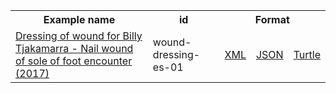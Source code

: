 <table class="list" width="100%">            
   <tr>
     <th>Example name</th>
     <th>id</th>
     <th colspan="3">Format</th>
   </tr>   
    <tr>
      <td><a href="Procedure-wound-dressing-es-01.html">Dressing of wound for Billy Tjakamarra - Nail wound of sole of foot encounter (2017)</a></td>
      <td>wound-dressing-es-01</td>
      <td><a href="Procedure-wound-dressing-es-01.xml.html">XML</a></td>
      <td><a href="Procedure-wound-dressing-es-01.json.html">JSON</a></td>
      <td><a href="Procedure-wound-dressing-es-01.ttl.html">Turtle</a></td>
   </tr>           
</table>
